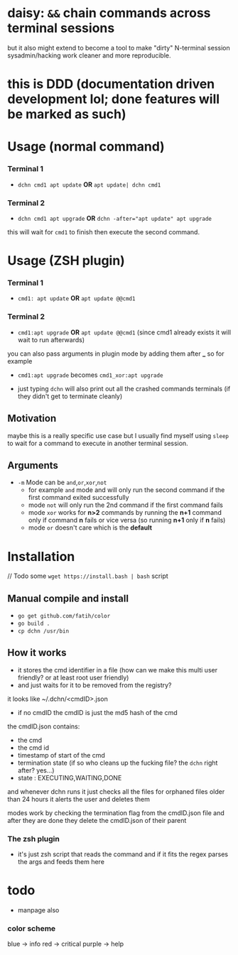# daisy: `&&` chain commands across terminal sessions
but it also might extend to become a tool to make "dirty" N-terminal session sysadmin/hacking work cleaner and more
reproducible.

# this is DDD (documentation driven development lol; done features will be marked as such)



# Usage (normal command)
### Terminal 1
- `dchn cmd1 apt update` **OR** `apt update| dchn cmd1`

### Terminal 2
- `dchn cmd1 apt upgrade` **OR** `dchn -after="apt update" apt upgrade`

this will wait for `cmd1` to finish then execute the second command.

# Usage (ZSH plugin)
### Terminal 1
- `cmd1: apt update` **OR** `apt update @@cmd1`

### Terminal 2
- `cmd1:apt upgrade` **OR** `apt update @@cmd1` (since cmd1 already exists it will wait to run afterwards)

you can also pass arguments in plugin mode by adding them after **_** 
so for example

- `cmd1:apt upgrade` becomes `cmd1_xor:apt upgrade`



- just typing `dchn` will also print out all the crashed commands terminals (if they didn't get to terminate cleanly)


## Motivation
maybe this is a really specific use case
but I usually find myself using `sleep` to wait for a command to execute in another terminal session.



## Arguments
- `-m` Mode can be `and`,`or`,`xor`,`not` 
    - for example `and` mode and will only run the second command if the first command exited successfully
    - mode `not` will only run the 2nd command if the first command fails
    - mode `xor` works for **n>2** commands by running the **n+1** command only if command **n** fails or vice versa (so running **n+1** only if **n** fails)
    - mode `or` doesn't care which is the **default**

# Installation
// Todo some `wget https://install.bash | bash` script


## Manual compile and install 
- `go get github.com/fatih/color` 
- `go build .`
- `cp dchn /usr/bin`

## How it works
- it stores the cmd identifier in a file (how can we make this multi user friendly? or at least root user friendly)
- and just waits for it to be removed from the registry?

it looks like 
~/.dchn/\<cmdID\>.json
- if no cmdID the cmdID is just the md5 hash of the cmd


the cmdID.json contains:
- the cmd
- the cmd id 
- timestamp of start of the cmd
- termination state (if so who cleans up the fucking file? the `dchn` right after? yes...)
- state : EXECUTING,WAITING,DONE

and whenever dchn runs it just checks all the files for orphaned files older than 24 hours it alerts the user and deletes them


modes work by checking the termination flag from the cmdID.json file
and after they are done they delete the cmdID.json of their parent

### The zsh plugin
- it's just zsh script that reads the command and if it fits the regex parses the args and feeds them here

# todo
- manpage also


### color scheme 
blue -> info
red -> critical
purple -> help
